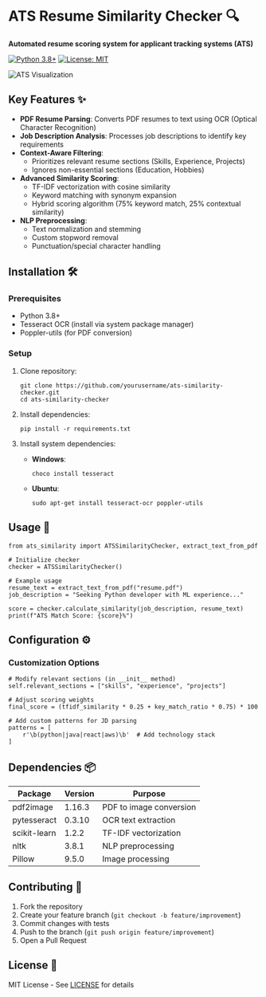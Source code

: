 # ATS Resume Similarity Checker 🔍
**Automated resume scoring system for applicant tracking systems (ATS)**

[![Python 3.8+](https://img.shields.io/badge/python-3.8+-blue.svg)](https://www.python.org/downloads/)
[![License: MIT](https://img.shields.io/badge/License-MIT-yellow.svg)](https://opensource.org/licenses/MIT)

![ATS Visualization](https://via.placeholder.com/800x400.png?text=ATS+Scoring+Process)

## Key Features ✨
- **PDF Resume Parsing**: Converts PDF resumes to text using OCR (Optical Character Recognition)
- **Job Description Analysis**: Processes job descriptions to identify key requirements
- **Context-Aware Filtering**:
  - Prioritizes relevant resume sections (Skills, Experience, Projects)
  - Ignores non-essential sections (Education, Hobbies)
- **Advanced Similarity Scoring**:
  - TF-IDF vectorization with cosine similarity
  - Keyword matching with synonym expansion
  - Hybrid scoring algorithm (75% keyword match, 25% contextual similarity)
- **NLP Preprocessing**:
  - Text normalization and stemming
  - Custom stopword removal
  - Punctuation/special character handling

## Installation 🛠️
### Prerequisites
- Python 3.8+
- Tesseract OCR (install via system package manager)
- Poppler-utils (for PDF conversion)

### Setup
1. Clone repository:
   ```
   git clone https://github.com/yourusername/ats-similarity-checker.git
   cd ats-similarity-checker
   ```

2. Install dependencies:
   ```
   pip install -r requirements.txt
   ```

3. Install system dependencies:
   - **Windows**:
     ```
     choco install tesseract
     ```
   - **Ubuntu**:
     ```
     sudo apt-get install tesseract-ocr poppler-utils
     ```

## Usage 🚀
```
from ats_similarity import ATSSimilarityChecker, extract_text_from_pdf

# Initialize checker
checker = ATSSimilarityChecker()

# Example usage
resume_text = extract_text_from_pdf("resume.pdf")
job_description = "Seeking Python developer with ML experience..."

score = checker.calculate_similarity(job_description, resume_text)
print(f"ATS Match Score: {score}%")
```

## Configuration ⚙️
### Customization Options
```
# Modify relevant sections (in __init__ method)
self.relevant_sections = ["skills", "experience", "projects"]

# Adjust scoring weights
final_score = (tfidf_similarity * 0.25 + key_match_ratio * 0.75) * 100

# Add custom patterns for JD parsing
patterns = [
    r'\b(python|java|react|aws)\b'  # Add technology stack
]
```

## Dependencies 📦
| Package          | Version | Purpose                          |
|------------------|---------|----------------------------------|
| pdf2image        | 1.16.3  | PDF to image conversion          |
| pytesseract      | 0.3.10  | OCR text extraction              |
| scikit-learn     | 1.2.2   | TF-IDF vectorization             |
| nltk             | 3.8.1   | NLP preprocessing                |
| Pillow           | 9.5.0   | Image processing                 |

## Contributing 🤝
1. Fork the repository
2. Create your feature branch (`git checkout -b feature/improvement`)
3. Commit changes with tests
4. Push to the branch (`git push origin feature/improvement`)
5. Open a Pull Request

## License 📄
MIT License - See [LICENSE](LICENSE) for details
